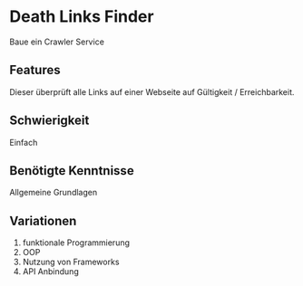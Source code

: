 # Death Links Finder
 
 Baue ein Crawler Service
 
## Features
 Dieser überprüft alle Links auf einer Webseite auf Gültigkeit / Erreichbarkeit.
 
 ## Schwierigkeit
 Einfach
 
 ## Benötigte Kenntnisse
Allgemeine Grundlagen

## Variationen
1. funktionale Programmierung
2. OOP
3. Nutzung von Frameworks
4. API Anbindung
